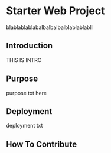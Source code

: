 # Starter Web Project
   blablablablabalbalbalbalblablablabll
## Introduction
THIS IS INTRO
## Purpose
purpose txt here
## Deployment
deployment txt
## How To Contribute
